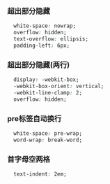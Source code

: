 ### 超出部分隐藏
```css
  white-space: nowrap;
  overflow: hidden;
  text-overflow: ellipsis;
  padding-left: 6px;
```

### 超出部分隐藏(两行)
```css
  display: -webkit-box;
  -webkit-box-orient: vertical;
  -webkit-line-clamp: 2;
  overflow: hidden;
```

### pre标签自动换行
```css
  white-space: pre-wrap;
  word-wrap: break-word;
```
### 首字母空两格
```css
  text-indent: 2em;
```

